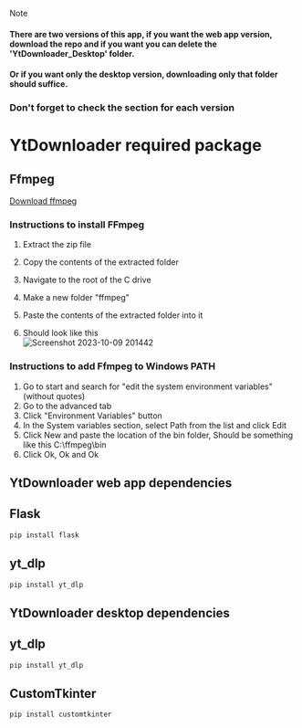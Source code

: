 > [!NOTE]
> #### There are two versions of this app, if you want the web app version, download the repo and if you want you can delete the 'YtDownloader_Desktop' folder.
> #### Or if you want only the desktop version, downloading only that folder should suffice.
>
> ### Don't forget to check the section for each version

# YtDownloader required package

## Ffmpeg
[Download ffmpeg](https://www.gyan.dev/ffmpeg/builds/ffmpeg-git-full.7z)

### Instructions to install FFmpeg
1. Extract the zip file 
2. Copy the contents of the extracted folder
3. Navigate to the root of the C drive
4. Make a new folder "ffmpeg"

5. Paste the contents of the extracted folder into it
6. Should look like this<br>
![Screenshot 2023-10-09 201442](https://github.com/H-Kann/YtDownloader/assets/100532697/c9cfd322-c2c9-447b-bbc1-fba001ba9359)

### Instructions to add Ffmpeg to Windows PATH
1. Go to start and search for "edit the system environment variables" (without quotes)
2. Go to the advanced tab
3. Click "Environment Variables" button
4. In the System variables section, select Path from the list and click Edit
5. Click New and paste the location of the bin folder, Should be something like this C:\ffmpeg\bin
6. Click Ok, Ok and Ok


## YtDownloader web app dependencies

## Flask
```bash
pip install flask
```
## yt_dlp
```bash
pip install yt_dlp
```
## YtDownloader desktop dependencies

## yt_dlp
```bash
pip install yt_dlp
```
## CustomTkinter
```bash
pip install customtkinter
```
